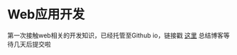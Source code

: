 # Web应用开发
第一次接触web相关的开发知识，已经托管至Github io，链接戳 [这里](https://euphocc.github.io/WebOfQuestion/)
总结博客等待几天后提交啦
